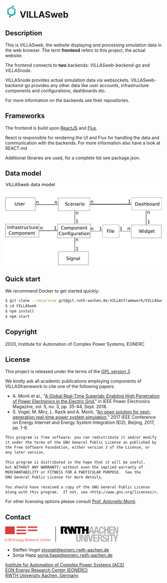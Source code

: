 # <img src="doc/pictures/villas_web.png" width=40 /> VILLASweb

## Description

This is VILLASweb, the website displaying and processing simulation data in the web browser. The term __frontend__ refers to this project, the actual website.

The frontend connects to __two__ backends: _VILLASweb-backend-go_ and _VILLASnode_.

VILLASnode provides actual simulation data via websockets. VILLASweb-backend-go provides any other data like user accounts, infrastructure components and configurations, dashboards etc.

For more information on the backends see their repositories.

## Frameworks

The frontend is build upon [ReactJS](https://facebook.github.io/react/) and [Flux](https://facebook.github.io/flux/).

React is responsible for rendering the UI and Flux for handling the data and communication with the backends. For more information also have a look at REACT.md

Additional libraries are used, for a complete list see package.json.

## Data model

![Datamodel](src/img/datamodel.png)

## Quick start

We recommend Docker to get started quickly: 

```bash
$ git clone --recursive git@git.rwth-aachen.de:VILLASframework/VILLASweb.git
$ cd VILLASweb
$ npm install
$ npm start
```

## Copyright

2020, Institute for Automation of Complex Power Systems, EONERC  

## License

This project is released under the terms of the [GPL version 3](COPYING.md).

We kindly ask all academic publications employing components of VILLASframework to cite one of the following papers:

- A. Monti et al., "[A Global Real-Time Superlab: Enabling High Penetration of Power Electronics in the Electric Grid](https://ieeexplore.ieee.org/document/8458285/)," in IEEE Power Electronics Magazine, vol. 5, no. 3, pp. 35-44, Sept. 2018.
- S. Vogel, M. Mirz, L. Razik and A. Monti, "[An open solution for next-generation real-time power system simulation](http://ieeexplore.ieee.org/stamp/stamp.jsp?tp=&arnumber=8245739&isnumber=8244404)," 2017 IEEE Conference on Energy Internet and Energy System Integration (EI2), Beijing, 2017, pp. 1-6.

```
This program is free software: you can redistribute it and/or modify
it under the terms of the GNU General Public License as published by
the Free Software Foundation, either version 3 of the License, or
any later version.

This program is distributed in the hope that it will be useful,
but WITHOUT ANY WARRANTY; without even the implied warranty of
MERCHANTABILITY or FITNESS FOR A PARTICULAR PURPOSE.  See the
GNU General Public License for more details.

You should have received a copy of the GNU General Public License
along with this program.  If not, see <http://www.gnu.org/licenses/>.
```

For other licensing options please consult [Prof. Antonello Monti](mailto:amonti@eonerc.rwth-aachen.de).

## Contact

[![EONERC ACS Logo](doc/pictures/eonerc_logo.png)](http://www.acs.eonerc.rwth-aachen.de)

 - Steffen Vogel <stvogel@eonerc.rwth-aachen.de>
 - Sonja Happ <sonja.happ@eonerc.rwth-aachen.de>

[Institute for Automation of Complex Power Systems (ACS)](http://www.acs.eonerc.rwth-aachen.de)  
[EON Energy Research Center (EONERC)](http://www.eonerc.rwth-aachen.de)  
[RWTH University Aachen, Germany](http://www.rwth-aachen.de)  
